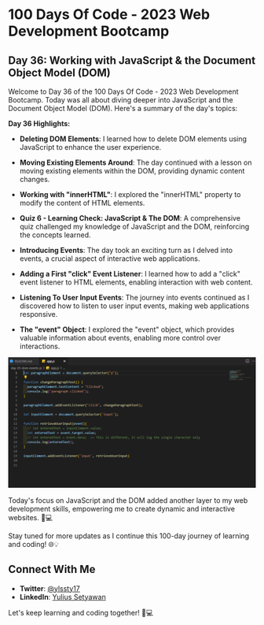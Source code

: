 # 100 Days Of Code - 2023 Web Development Bootcamp

## Day 36: Working with JavaScript & the Document Object Model (DOM)

Welcome to Day 36 of the 100 Days Of Code - 2023 Web Development Bootcamp. Today was all about diving deeper into JavaScript and the Document Object Model (DOM). Here's a summary of the day's topics:

**Day 36 Highlights:**

- **Deleting DOM Elements**: I learned how to delete DOM elements using JavaScript to enhance the user experience.

- **Moving Existing Elements Around**: The day continued with a lesson on moving existing elements within the DOM, providing dynamic content changes.

- **Working with "innerHTML"**: I explored the "innerHTML" property to modify the content of HTML elements.

- **Quiz 6 - Learning Check: JavaScript & The DOM**: A comprehensive quiz challenged my knowledge of JavaScript and the DOM, reinforcing the concepts learned.

- **Introducing Events**: The day took an exciting turn as I delved into events, a crucial aspect of interactive web applications.

- **Adding a First "click" Event Listener**: I learned how to add a "click" event listener to HTML elements, enabling interaction with web content.

- **Listening To User Input Events**: The journey into events continued as I discovered how to listen to user input events, making web applications responsive.

- **The "event" Object**: I explored the "event" object, which provides valuable information about events, enabling more control over interactions.

![Day 35 Preview](preview.png)

Today's focus on JavaScript and the DOM added another layer to my web development skills, empowering me to create dynamic and interactive websites. 🚀💻

Stay tuned for more updates as I continue this 100-day journey of learning and coding! 🌐💡

## Connect With Me

- **Twitter**: [@ylssty17](https://twitter.com/ylssty17)
- **LinkedIn**: [Yulius Setyawan](https://linkedin.com/in/yulius17)

Let's keep learning and coding together! 🌟💻
